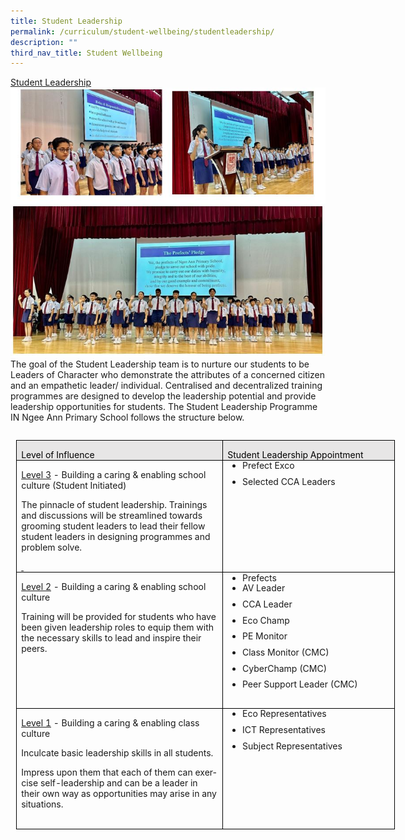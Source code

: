 ```yaml
---
title: Student Leadership
permalink: /curriculum/student-wellbeing/studentleadership/
description: ""
third_nav_title: Student Wellbeing
---
```

<u>Student Leadership</u><br>
![](/images/studentwellbeing9.JPG)
The goal of the Student Leadership team is to nurture our students to be Leaders of Character who demonstrate the attributes of a concerned citizen and an empathetic leader/ individual. Centralised and decentralized training programmes are designed to develop the leadership potential and provide leadership opportunities for students.  The Student Leadership Programme IN Ngee Ann Primary School follows the structure below.

<table class="MsoTableGrid" border="1" cellspacing="0" cellpadding="0" align="left" width="606" style="width:454.25pt;border-collapse:collapse;border:none;
 mso-border-alt:solid windowtext .5pt;mso-yfti-tbllook:1184;mso-table-lspace:
 9.0pt;margin-left:6.75pt;mso-table-rspace:9.0pt;margin-right:6.75pt;
 mso-table-anchor-vertical:paragraph;mso-table-anchor-horizontal:page;
 mso-table-left:76.75pt;mso-table-top:17.2pt;mso-padding-alt:0in 5.4pt 0in 5.4pt"><tbody><tr style="mso-yfti-irow:0;mso-yfti-firstrow:yes;height:17.5pt"><td width="336" valign="top" style="width:251.75pt;border:solid windowtext 1.0pt;
  mso-border-alt:solid windowtext .5pt;background:#E7E6E6;mso-background-themecolor:
  background2;padding:0in 5.4pt 0in 5.4pt;height:17.5pt"><p class="MsoNormal" style="margin-bottom:0in;line-height:normal;mso-element:
  frame;mso-element-frame-hspace:9.0pt;mso-element-wrap:around;mso-element-anchor-vertical:
  paragraph;mso-element-anchor-horizontal:page;mso-element-left:76.8pt;
  mso-element-top:17.2pt;mso-height-rule:exactly"><span lang="EN-SG" style="color:black;mso-color-alt:windowtext;mso-ansi-language:EN-SG">Level of Influence</span><span lang="EN-SG" style="mso-ansi-language:EN-SG"></span></p></td><td width="270" valign="top" style="width:202.5pt;border:solid windowtext 1.0pt;
  border-left:none;mso-border-left-alt:solid windowtext .5pt;mso-border-alt:
  solid windowtext .5pt;background:#E7E6E6;mso-background-themecolor:background2;
  padding:0in 5.4pt 0in 5.4pt;height:17.5pt"><p class="MsoNormal" style="margin-bottom:0in;line-height:normal;mso-element:
  frame;mso-element-frame-hspace:9.0pt;mso-element-wrap:around;mso-element-anchor-vertical:
  paragraph;mso-element-anchor-horizontal:page;mso-element-left:76.8pt;
  mso-element-top:17.2pt;mso-height-rule:exactly"><span lang="EN-SG" style="color:black;mso-color-alt:windowtext;mso-ansi-language:EN-SG">Student Leadership Appointment</span><span lang="EN-SG" style="mso-ansi-language:EN-SG"></span></p></td></tr><tr style="mso-yfti-irow:1;height:1.0in"><td width="336" valign="top" style="width:251.75pt;border:solid windowtext 1.0pt;
  border-top:none;mso-border-top-alt:solid windowtext .5pt;mso-border-alt:solid windowtext .5pt;
  padding:0in 5.4pt 0in 5.4pt;height:1.0in"><p class="MsoNormal" style="margin-bottom:0in;line-height:normal;mso-element:
  frame;mso-element-frame-hspace:9.0pt;mso-element-wrap:around;mso-element-anchor-vertical:
  paragraph;mso-element-anchor-horizontal:page;mso-element-left:76.8pt;
  mso-element-top:17.2pt;mso-height-rule:exactly"><u><span lang="EN-SG" style="mso-ansi-language:EN-SG">Level 3</span></u><span lang="EN-SG" style="mso-ansi-language:EN-SG"> - </span>Building a caring &amp; enabling school culture (Student Initiated)</p><p class="MsoNormal" style="margin-bottom:0in;line-height:normal;mso-element:
  frame;mso-element-frame-hspace:9.0pt;mso-element-wrap:around;mso-element-anchor-vertical:
  paragraph;mso-element-anchor-horizontal:page;mso-element-left:76.8pt;
  mso-element-top:17.2pt;mso-height-rule:exactly"><span lang="EN-SG" style="mso-ansi-language:EN-SG">The pinnacle of student leadership. Trainings and discussions will be streamlined towards grooming student leaders to lead their fellow student leaders in designing programmes and problem solve.</span></p><p class="MsoNormal" style="margin-bottom:0in;line-height:normal;mso-element:
  frame;mso-element-frame-hspace:9.0pt;mso-element-wrap:around;mso-element-anchor-vertical:
  paragraph;mso-element-anchor-horizontal:page;mso-element-left:76.8pt;
  mso-element-top:17.2pt;mso-height-rule:exactly"><u><span lang="EN-SG" style="mso-ansi-language:EN-SG"><span style="text-decoration:none">&nbsp;</span></span></u></p></td><td width="270" valign="top" style="width:202.5pt;border-top:none;border-left:
  none;border-bottom:solid windowtext 1.0pt;border-right:solid windowtext 1.0pt;
  mso-border-top-alt:solid windowtext .5pt;mso-border-left-alt:solid windowtext .5pt;
  mso-border-alt:solid windowtext .5pt;padding:0in 5.4pt 0in 5.4pt;height:1.0in"><ul style="margin-top:0in" type="disc"><li class="MsoNormal" style="margin-bottom:8.0pt;line-height:107%;mso-list:
       l1 level1 lfo3;mso-element:frame;mso-element-frame-hspace:9.0pt;
       mso-element-wrap:around;mso-element-anchor-vertical:paragraph;
       mso-element-anchor-horizontal:page;mso-element-left:76.8pt;mso-element-top:
       17.2pt;mso-height-rule:exactly">Prefect Exco</li><li class="MsoNormal" style="margin-bottom:8.0pt;line-height:107%;mso-list:
       l1 level1 lfo3;mso-element:frame;mso-element-frame-hspace:9.0pt;
       mso-element-wrap:around;mso-element-anchor-vertical:paragraph;
       mso-element-anchor-horizontal:page;mso-element-left:76.8pt;mso-element-top:
       17.2pt;mso-height-rule:exactly">Selected CCA Leaders</li></ul><p class="MsoNormal" style="margin-bottom:0in;line-height:normal;mso-element:
  frame;mso-element-frame-hspace:9.0pt;mso-element-wrap:around;mso-element-anchor-vertical:
  paragraph;mso-element-anchor-horizontal:page;mso-element-left:76.8pt;
  mso-element-top:17.2pt;mso-height-rule:exactly">&nbsp;</p></td></tr><tr style="mso-yfti-irow:2;height:75.4pt"><td width="336" valign="top" style="width:251.75pt;border:solid windowtext 1.0pt;
  border-top:none;mso-border-top-alt:solid windowtext .5pt;mso-border-alt:solid windowtext .5pt;
  padding:0in 5.4pt 0in 5.4pt;height:75.4pt"><p class="MsoNormal" style="margin-bottom:0in;line-height:normal;mso-element:
  frame;mso-element-frame-hspace:9.0pt;mso-element-wrap:around;mso-element-anchor-vertical:
  paragraph;mso-element-anchor-horizontal:page;mso-element-left:76.8pt;
  mso-element-top:17.2pt;mso-height-rule:exactly"><u><span lang="EN-SG" style="mso-ansi-language:EN-SG">Level 2</span></u><span lang="EN-SG" style="mso-ansi-language:EN-SG"> - </span>Building a caring &amp; enabling school culture</p><p class="MsoNormal" style="margin-bottom:0in;line-height:normal;mso-element:
  frame;mso-element-frame-hspace:9.0pt;mso-element-wrap:around;mso-element-anchor-vertical:
  paragraph;mso-element-anchor-horizontal:page;mso-element-left:76.8pt;
  mso-element-top:17.2pt;mso-height-rule:exactly"><span lang="EN-SG" style="mso-ansi-language:EN-SG">Training will be provided for students who have been given leadership roles to equip them with the necessary skills to lead and inspire their peers.</span></p></td><td width="270" valign="top" style="width:202.5pt;border-top:none;border-left:
  none;border-bottom:solid windowtext 1.0pt;border-right:solid windowtext 1.0pt;
  mso-border-top-alt:solid windowtext .5pt;mso-border-left-alt:solid windowtext .5pt;
  mso-border-alt:solid windowtext .5pt;padding:0in 5.4pt 0in 5.4pt;height:75.4pt"><ul style="margin-top:0in" type="disc"><li class="MsoNormal" style="margin-bottom:0in;line-height:normal;mso-list:
       l2 level1 lfo1;mso-element:frame;mso-element-frame-hspace:9.0pt;
       mso-element-wrap:around;mso-element-anchor-vertical:paragraph;
       mso-element-anchor-horizontal:page;mso-element-left:76.8pt;mso-element-top:
       17.2pt;mso-height-rule:exactly">Prefects</li><li class="MsoNormal" style="margin-bottom:8.0pt;line-height:107%;mso-list:
       l2 level1 lfo1;mso-element:frame;mso-element-frame-hspace:9.0pt;
       mso-element-wrap:around;mso-element-anchor-vertical:paragraph;
       mso-element-anchor-horizontal:page;mso-element-left:76.8pt;mso-element-top:
       17.2pt;mso-height-rule:exactly">AV Leader</li><li class="MsoNormal" style="margin-bottom:8.0pt;line-height:107%;mso-list:
       l2 level1 lfo1;mso-element:frame;mso-element-frame-hspace:9.0pt;
       mso-element-wrap:around;mso-element-anchor-vertical:paragraph;
       mso-element-anchor-horizontal:page;mso-element-left:76.8pt;mso-element-top:
       17.2pt;mso-height-rule:exactly">CCA Leader</li><li class="MsoNormal" style="margin-bottom:8.0pt;line-height:107%;mso-list:
       l2 level1 lfo1;mso-element:frame;mso-element-frame-hspace:9.0pt;
       mso-element-wrap:around;mso-element-anchor-vertical:paragraph;
       mso-element-anchor-horizontal:page;mso-element-left:76.8pt;mso-element-top:
       17.2pt;mso-height-rule:exactly">Eco Champ</li><li class="MsoNormal" style="margin-bottom:8.0pt;line-height:107%;mso-list:
       l2 level1 lfo1;mso-element:frame;mso-element-frame-hspace:9.0pt;
       mso-element-wrap:around;mso-element-anchor-vertical:paragraph;
       mso-element-anchor-horizontal:page;mso-element-left:76.8pt;mso-element-top:
       17.2pt;mso-height-rule:exactly">PE Monitor</li><li class="MsoNormal" style="margin-bottom:8.0pt;line-height:107%;mso-list:
       l2 level1 lfo1;mso-element:frame;mso-element-frame-hspace:9.0pt;
       mso-element-wrap:around;mso-element-anchor-vertical:paragraph;
       mso-element-anchor-horizontal:page;mso-element-left:76.8pt;mso-element-top:
       17.2pt;mso-height-rule:exactly">Class Monitor (CMC)</li><li class="MsoNormal" style="margin-bottom:8.0pt;line-height:107%;mso-list:
       l2 level1 lfo1;mso-element:frame;mso-element-frame-hspace:9.0pt;
       mso-element-wrap:around;mso-element-anchor-vertical:paragraph;
       mso-element-anchor-horizontal:page;mso-element-left:76.8pt;mso-element-top:
       17.2pt;mso-height-rule:exactly">CyberChamp (CMC)</li><li class="MsoNormal" style="margin-bottom:8.0pt;line-height:107%;mso-list:
       l2 level1 lfo1;mso-element:frame;mso-element-frame-hspace:9.0pt;
       mso-element-wrap:around;mso-element-anchor-vertical:paragraph;
       mso-element-anchor-horizontal:page;mso-element-left:76.8pt;mso-element-top:
       17.2pt;mso-height-rule:exactly">Peer Support Leader (CMC)</li></ul><p class="MsoNormal" style="margin-bottom:0in;line-height:normal;mso-element:
  frame;mso-element-frame-hspace:9.0pt;mso-element-wrap:around;mso-element-anchor-vertical:
  paragraph;mso-element-anchor-horizontal:page;mso-element-left:76.8pt;
  mso-element-top:17.2pt;mso-height-rule:exactly"><span lang="EN-SG" style="mso-ansi-language:EN-SG">&nbsp;</span></p></td></tr><tr style="mso-yfti-irow:3;mso-yfti-lastrow:yes;height:1.0in"><td width="336" valign="top" style="width:251.75pt;border:solid windowtext 1.0pt;
  border-top:none;mso-border-top-alt:solid windowtext .5pt;mso-border-alt:solid windowtext .5pt;
  padding:0in 5.4pt 0in 5.4pt;height:1.0in"><p class="MsoNormal" style="margin-bottom:0in;line-height:normal;mso-element:
  frame;mso-element-frame-hspace:9.0pt;mso-element-wrap:around;mso-element-anchor-vertical:
  paragraph;mso-element-anchor-horizontal:page;mso-element-left:76.8pt;
  mso-element-top:17.2pt;mso-height-rule:exactly"><u><span lang="EN-SG" style="mso-ansi-language:EN-SG">Level 1</span></u><span lang="EN-SG" style="mso-ansi-language:EN-SG"> - </span>Building a caring &amp; enabling class culture</p><p class="MsoNormal" style="margin-bottom:0in;line-height:normal;mso-element:
  frame;mso-element-frame-hspace:9.0pt;mso-element-wrap:around;mso-element-anchor-vertical:
  paragraph;mso-element-anchor-horizontal:page;mso-element-left:76.8pt;
  mso-element-top:17.2pt;mso-height-rule:exactly"><span lang="EN-SG" style="mso-ansi-language:EN-SG">Inculcate basic leadership skills in all students.</span></p><p class="MsoNormal" style="margin-bottom:0in;line-height:normal;mso-element:
  frame;mso-element-frame-hspace:9.0pt;mso-element-wrap:around;mso-element-anchor-vertical:
  paragraph;mso-element-anchor-horizontal:page;mso-element-left:76.8pt;
  mso-element-top:17.2pt;mso-height-rule:exactly"><span lang="EN-SG" style="mso-ansi-language:EN-SG">Impress upon them that each of them can exercise self-leadership and can be a leader in their own way as opportunities may arise in any situations.</span></p><p class="MsoNormal" style="margin-bottom:0in;line-height:normal;mso-element:
  frame;mso-element-frame-hspace:9.0pt;mso-element-wrap:around;mso-element-anchor-vertical:
  paragraph;mso-element-anchor-horizontal:page;mso-element-left:76.8pt;
  mso-element-top:17.2pt;mso-height-rule:exactly"><span lang="EN-SG" style="mso-ansi-language:EN-SG">&nbsp;</span></p></td><td width="270" valign="top" style="width:202.5pt;border-top:none;border-left:
  none;border-bottom:solid windowtext 1.0pt;border-right:solid windowtext 1.0pt;
  mso-border-top-alt:solid windowtext .5pt;mso-border-left-alt:solid windowtext .5pt;
  mso-border-alt:solid windowtext .5pt;padding:0in 5.4pt 0in 5.4pt;height:1.0in"><ul style="margin-top:0in" type="disc"><li class="MsoNormal" style="margin-bottom:8.0pt;line-height:107%;mso-list:
       l0 level1 lfo2;mso-element:frame;mso-element-frame-hspace:9.0pt;
       mso-element-wrap:around;mso-element-anchor-vertical:paragraph;
       mso-element-anchor-horizontal:page;mso-element-left:76.8pt;mso-element-top:
       17.2pt;mso-height-rule:exactly">Eco Representatives</li><li class="MsoNormal" style="margin-bottom:8.0pt;line-height:107%;mso-list:
       l0 level1 lfo2;mso-element:frame;mso-element-frame-hspace:9.0pt;
       mso-element-wrap:around;mso-element-anchor-vertical:paragraph;
       mso-element-anchor-horizontal:page;mso-element-left:76.8pt;mso-element-top:
       17.2pt;mso-height-rule:exactly">ICT Representatives</li><li class="MsoNormal" style="margin-bottom:8.0pt;line-height:107%;mso-list:
       l0 level1 lfo2;mso-element:frame;mso-element-frame-hspace:9.0pt;
       mso-element-wrap:around;mso-element-anchor-vertical:paragraph;
       mso-element-anchor-horizontal:page;mso-element-left:76.8pt;mso-element-top:
       17.2pt;mso-height-rule:exactly">Subject Representatives</li></ul><p class="MsoNormal" style="margin-bottom:0in;line-height:normal;mso-element:
  frame;mso-element-frame-hspace:9.0pt;mso-element-wrap:around;mso-element-anchor-vertical:
  paragraph;mso-element-anchor-horizontal:page;mso-element-left:76.8pt;
  mso-element-top:17.2pt;mso-height-rule:exactly">&nbsp;</p><p class="MsoNormal" style="margin-bottom:0in;line-height:normal;mso-element:
  frame;mso-element-frame-hspace:9.0pt;mso-element-wrap:around;mso-element-anchor-vertical:
  paragraph;mso-element-anchor-horizontal:page;mso-element-left:76.8pt;
  mso-element-top:17.2pt;mso-height-rule:exactly"><span lang="EN-SG" style="mso-ansi-language:EN-SG">&nbsp;</span></p></td></tr></tbody></table>